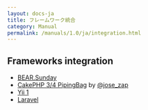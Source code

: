 ```yaml
---
layout: docs-ja
title: フレームワーク統合
category: Manual
permalink: /manuals/1.0/ja/integration.html
---
```


## Frameworks integration

* [BEAR.Sunday](http://bearsunday.github.io/)
* [CakePHP 3/4 PipingBag](https://github.com/lorenzo/piping-bag) by [@jose_zap](https://twitter.com/jose_zap)
* [Yii 1](https://github.com/koriym/Ray.Dyii)
* [Laravel](https://github.com/ray-di/Ray.RayDiForLaravel)
